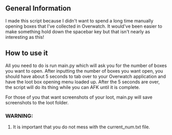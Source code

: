 ## General Information
I made this script because I didn't want to spend a long time manually opening boxes that I've collected in Overwatch. It would've been easier to make something hold down the spacebar key but that isn't nearly as interesting as this!

## How to use it
All you need to do is run main.py which will ask you for the number of boxes you want to open. After inputting the number of boxes you want open, you should have about 5 seconds to tab over to your Overwatch application and have the loot box opening menu loaded up. After the 5 seconds are over, the script will do its thing while you can AFK until it is complete.

For those of you that want screenshots of your loot, main.py will save screenshots to the loot folder. 

### WARNING:
1. It is important that you do not mess with the current_num.txt file.